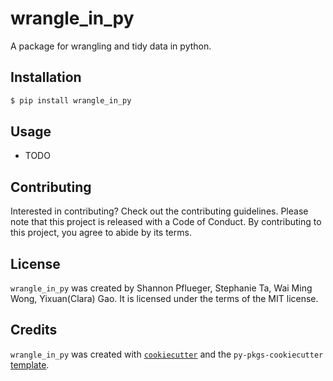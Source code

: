 # wrangle_in_py

A package for wrangling and tidy data in python.

## Installation

```bash
$ pip install wrangle_in_py
```

## Usage

- TODO

## Contributing

Interested in contributing? Check out the contributing guidelines. Please note that this project is released with a Code of Conduct. By contributing to this project, you agree to abide by its terms.

## License

`wrangle_in_py` was created by Shannon Pflueger, Stephanie Ta, Wai Ming Wong, Yixuan(Clara) Gao. It is licensed under the terms of the MIT license.

## Credits

`wrangle_in_py` was created with [`cookiecutter`](https://cookiecutter.readthedocs.io/en/latest/) and the `py-pkgs-cookiecutter` [template](https://github.com/py-pkgs/py-pkgs-cookiecutter).
